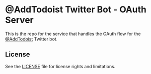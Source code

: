 # @AddTodoist Twitter Bot - OAuth Server

This is the repo for the service that handles the OAuth flow for the [@AddTodoist](https://twitter.com/AddTodoist) Twitter bot.

## License

See the [LICENSE](./LICENSE.md) file for license rights and limitations.
